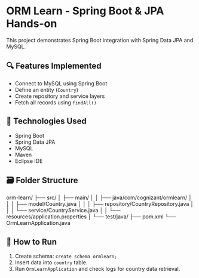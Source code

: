 # ORM Learn - Spring Boot & JPA Hands-on

This project demonstrates Spring Boot integration with Spring Data JPA and MySQL.

## 🔍 Features Implemented

- Connect to MySQL using Spring Boot
- Define an entity (`Country`)
- Create repository and service layers
- Fetch all records using `findAll()`

## 🧩 Technologies Used

- Spring Boot
- Spring Data JPA
- MySQL
- Maven
- Eclipse IDE

## 🗃️ Folder Structure
orm-learn/
├── src/
│ ├── main/
│ │ ├── java/com/cognizant/ormlearn/
│ │ │ ├── model/Country.java
│ │ │ ├── repository/CountryRepository.java
│ │ │ └── service/CountryService.java
│ │ └── resources/application.properties
│ └── test/java/
├── pom.xml
└── OrmLearnApplication.java


## 🧪 How to Run

1. Create schema: `create schema ormlearn;`
2. Insert data into `country` table.
3. Run `OrmLearnApplication` and check logs for country data retrieval.



